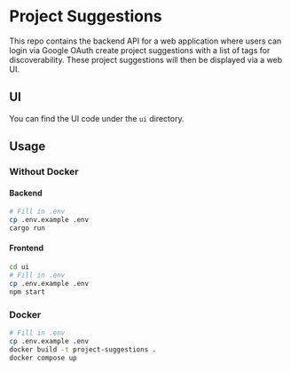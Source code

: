 # Project Suggestions

This repo contains the backend API for a web application where users can login via Google OAuth create project suggestions
with a list of tags for discoverability. These project suggestions will then be displayed via a web UI.

## UI

You can find the UI code under the `ui` directory.

## Usage

### Without Docker

#### Backend

```bash
# Fill in .env
cp .env.example .env
cargo run
```

#### Frontend

```bash
cd ui
# Fill in .env
cp .env.example .env
npm start
```

### Docker

```bash
# Fill in .env
cp .env.example .env
docker build -t project-suggestions .
docker compose up
```
